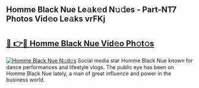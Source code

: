 ## Homme Black Nue Le𝚊k𝚎d N𝚞𝚍es - Part-NT7 Photos Vid𝚎o Le𝚊ks vrFKj

# <h2><a href="http://fb973f.evod.top/?m=Homme+Black+Nue">🔗 👉🔴 Homme Black Nue Vid𝚎o Ph𝚘t𝚘s</a></h2>

[![Homme Black Nue N𝚞d𝚎s](https://i.imgur.com/8V9OHl7.gif)](http://fb973f.evod.top/?m=Homme+Black+Nue)
Social media star Homme Black Nue known for dance performances and lifestyle vlogs. The public eye has been on Homme Black Nue lately, a man of great influence and power in the business world. 
